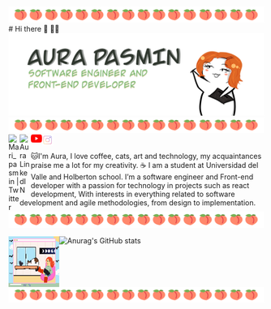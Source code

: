 <img src="https://github.com/auraPasmin/auraPasmin/blob/52c8dbf314bb832deb3afc9ebf6893b515cfaade/aura-images/momo.png" alt="momo">
<br/>
# Hi there 👋 👩‍💻
<img src="https://github.com/auraPasmin/auraPasmin/blob/b601de9fa24ff8fabcea80a3a367aa4733920b2d/aura-images/presentation-image.jpg" alt="banner Aura Pasmin">
<img src="https://github.com/auraPasmin/auraPasmin/blob/52c8dbf314bb832deb3afc9ebf6893b515cfaade/aura-images/momo.png" alt="momo">
<br/>
<a href="https://twitter.com/Mari_Pasmin">
  <img align="left" alt="Mari_pasmin | Twitter" width="22px" src="https://raw.githubusercontent.com/peterthehan/peterthehan/master/assets/twitter.svg" />
</a>
<a href="https://www.linkedin.com/in/aura-pasmin-url/">
  <img align="left" alt="Aura LinkedIN" width="22px" src="https://raw.githubusercontent.com/peterthehan/peterthehan/master/assets/linkedin.svg" />
</a>
<a href="https://www.youtube.com/channel/UCuSqSbDQQJq5ebjOWJXLyEg">
  <img align="left" alt="Mari_pasmin | youtube" width="22px" src="https://github.com/auraPasmin/auraPasmin/blob/4170f555566bd24c120bce9f871c50769fe37ae6/aura-images/youtube-logo-5-2.png" />
</a>
<a href="https://www.instagram.com/aurapasmin?r=nametag">
  <img align="left" alt="Mari_pasmin | instagram" width="22px" src="https://github.com/auraPasmin/auraPasmin/blob/ca29c3c439056dd1582a82329e65f2775e847147/aura-images/instagram_ig_logo_icon_134013.png" />
</a>
<br/>
<br/>
🐱I'm Aura, I love coffee, cats, art and technology, my acquaintances praise me a lot for my creativity. ☕
I am a student at Universidad del Valle and Holberton school.
I’m a software engineer and Front-end developer with a passion for technology in projects such as react development, With interests in everything related to software development and agile methodologies, from design to implementation.
<br/>
<img src="https://github.com/auraPasmin/auraPasmin/blob/52c8dbf314bb832deb3afc9ebf6893b515cfaade/aura-images/momo.png" alt="momo">
<br/>

![Anurag's GitHub stats](https://github-readme-stats.vercel.app/api?username=auraPasmin&show_icons=true&theme=dracula)
<img align="left" alt="GIF" src="https://github.com/auraPasmin/auraPasmin/blob/e8acd4bcf6889d518380840f88ccefe552796250/aura-images/yo.gif?raw=true" width="100" height="100" />
<br/>

<br/>
<img src="https://github.com/auraPasmin/auraPasmin/blob/52c8dbf314bb832deb3afc9ebf6893b515cfaade/aura-images/momo.png" alt="momo">
  
<!--
**auraPasmin/auraPasmin** is a ✨ _special_ ✨ repository because its `README.md` (this file) appears on your GitHub profile.

Here are some ideas to get you started:

- 🔭 I’m currently working on ...
- 🌱 I’m currently learning ...
- 👯 I’m looking to collaborate on ...
- 🤔 I’m looking for help with ...
- 💬 Ask me about ...
- 📫 How to reach me: ...
- 😄 Pronouns: ...
- ⚡ Fun fact: ...
-->
